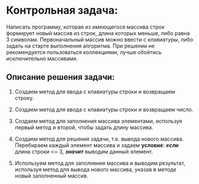 # Контрольная задача:

Написать программу, которая из имеющегося массива строк формирует новый массив из строк, длина которых меньше, либо равна 3 символам. Первоначальный массив можно ввести с клавиатуры, либо задать на старте выполнения алгоритма. При решении не рекомендуется пользоваться коллекциями, лучше обойтись исключительно массивами.

## Описание решения задачи:

1. Создаем метод для ввода с клавиатуры строки и возвращаем строку.

2. Создаем метод для ввода с клавиатуры строки и возвращаем число.

3. Создаем метод для заполнения массива элементами, используя первый метод и второй, чтобы задать длину массива.

4. Создаем метод для решения задачи, т.е. вывода нового массива. Перебираем каждый элемент массива и задаем **условие**: ***если*** длина строки <= 3, ***значит*** выводим данный элемент. 

5. Используем метод для заполнения массива и выводим результат, используя метод для вывода нового массива, указав в методе новый заполненный массив.